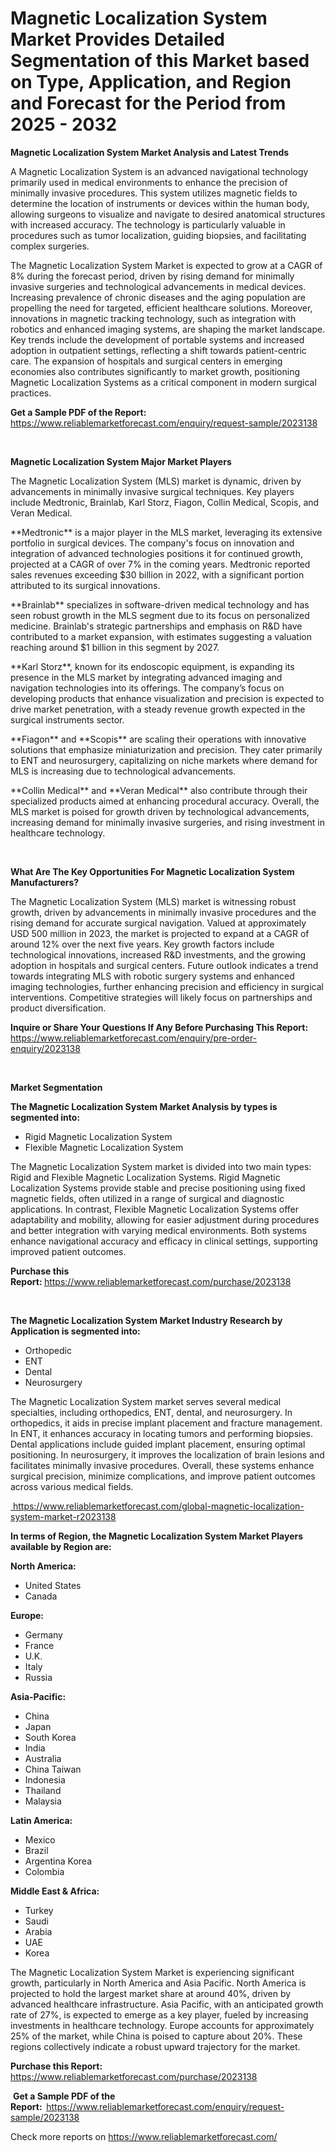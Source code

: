 <p><h1>Magnetic Localization System Market Provides Detailed Segmentation of this Market based on Type, Application, and Region and Forecast for the Period from 2025 - 2032</h1></p><p><strong>Magnetic Localization System Market Analysis and Latest Trends</strong></p>
<p><p>A Magnetic Localization System is an advanced navigational technology primarily used in medical environments to enhance the precision of minimally invasive procedures. This system utilizes magnetic fields to determine the location of instruments or devices within the human body, allowing surgeons to visualize and navigate to desired anatomical structures with increased accuracy. The technology is particularly valuable in procedures such as tumor localization, guiding biopsies, and facilitating complex surgeries.</p><p>The Magnetic Localization System Market is expected to grow at a CAGR of 8% during the forecast period, driven by rising demand for minimally invasive surgeries and technological advancements in medical devices. Increasing prevalence of chronic diseases and the aging population are propelling the need for targeted, efficient healthcare solutions. Moreover, innovations in magnetic tracking technology, such as integration with robotics and enhanced imaging systems, are shaping the market landscape. Key trends include the development of portable systems and increased adoption in outpatient settings, reflecting a shift towards patient-centric care. The expansion of hospitals and surgical centers in emerging economies also contributes significantly to market growth, positioning Magnetic Localization Systems as a critical component in modern surgical practices.</p></p>
<p><strong>Get a Sample PDF of the Report:&nbsp;</strong> <a href="https://www.reliablemarketforecast.com/enquiry/request-sample/2023138?utm_campaign=3530&utm_medium=2&utm_source=Github&utm_content=ia&utm_term=29032025&utm_id=magnetic-localization-system">https://www.reliablemarketforecast.com/enquiry/request-sample/2023138</a></p>
<p>&nbsp;</p>
<p><strong>Magnetic Localization System Major Market Players</strong></p>
<p><p>The Magnetic Localization System (MLS) market is dynamic, driven by advancements in minimally invasive surgical techniques. Key players include Medtronic, Brainlab, Karl Storz, Fiagon, Collin Medical, Scopis, and Veran Medical.</p><p>**Medtronic** is a major player in the MLS market, leveraging its extensive portfolio in surgical devices. The company's focus on innovation and integration of advanced technologies positions it for continued growth, projected at a CAGR of over 7% in the coming years. Medtronic reported sales revenues exceeding $30 billion in 2022, with a significant portion attributed to its surgical innovations.</p><p>**Brainlab** specializes in software-driven medical technology and has seen robust growth in the MLS segment due to its focus on personalized medicine. Brainlab's strategic partnerships and emphasis on R&D have contributed to a market expansion, with estimates suggesting a valuation reaching around $1 billion in this segment by 2027.</p><p>**Karl Storz**, known for its endoscopic equipment, is expanding its presence in the MLS market by integrating advanced imaging and navigation technologies into its offerings. The company’s focus on developing products that enhance visualization and precision is expected to drive market penetration, with a steady revenue growth expected in the surgical instruments sector.</p><p>**Fiagon** and **Scopis** are scaling their operations with innovative solutions that emphasize miniaturization and precision. They cater primarily to ENT and neurosurgery, capitalizing on niche markets where demand for MLS is increasing due to technological advancements.</p><p>**Collin Medical** and **Veran Medical** also contribute through their specialized products aimed at enhancing procedural accuracy. Overall, the MLS market is poised for growth driven by technological advancements, increasing demand for minimally invasive surgeries, and rising investment in healthcare technology.</p></p>
<p>&nbsp;</p>
<p><strong>What Are The Key Opportunities For Magnetic Localization System Manufacturers?</strong></p>
<p><p>The Magnetic Localization System (MLS) market is witnessing robust growth, driven by advancements in minimally invasive procedures and the rising demand for accurate surgical navigation. Valued at approximately USD 500 million in 2023, the market is projected to expand at a CAGR of around 12% over the next five years. Key growth factors include technological innovations, increased R&D investments, and the growing adoption in hospitals and surgical centers. Future outlook indicates a trend towards integrating MLS with robotic surgery systems and enhanced imaging technologies, further enhancing precision and efficiency in surgical interventions. Competitive strategies will likely focus on partnerships and product diversification.</p></p>
<p><strong>Inquire or Share Your Questions If Any Before Purchasing This Report:</strong> <a href="https://www.reliablemarketforecast.com/enquiry/pre-order-enquiry/2023138?utm_campaign=3530&utm_medium=2&utm_source=Github&utm_content=ia&utm_term=29032025&utm_id=magnetic-localization-system">https://www.reliablemarketforecast.com/enquiry/pre-order-enquiry/2023138</a></p>
<p>&nbsp;</p>
<p><strong>Market Segmentation</strong></p>
<p><strong>The Magnetic Localization System Market Analysis by types is segmented into:</strong></p>
<p><ul><li>Rigid Magnetic Localization System</li><li>Flexible Magnetic Localization System</li></ul></p>
<p><p>The Magnetic Localization System market is divided into two main types: Rigid and Flexible Magnetic Localization Systems. Rigid Magnetic Localization Systems provide stable and precise positioning using fixed magnetic fields, often utilized in a range of surgical and diagnostic applications. In contrast, Flexible Magnetic Localization Systems offer adaptability and mobility, allowing for easier adjustment during procedures and better integration with varying medical environments. Both systems enhance navigational accuracy and efficacy in clinical settings, supporting improved patient outcomes.</p></p>
<p><strong>Purchase this Report:&nbsp;</strong><a href="https://www.reliablemarketforecast.com/purchase/2023138?utm_campaign=3530&utm_medium=2&utm_source=Github&utm_content=ia&utm_term=29032025&utm_id=magnetic-localization-system">https://www.reliablemarketforecast.com/purchase/2023138</a></p>
<p>&nbsp;</p>
<p><strong>The Magnetic Localization System Market Industry Research by Application is segmented into:</strong></p>
<p><ul><li>Orthopedic</li><li>ENT</li><li>Dental</li><li>Neurosurgery</li></ul></p>
<p><p>The Magnetic Localization System market serves several medical specialties, including orthopedics, ENT, dental, and neurosurgery. In orthopedics, it aids in precise implant placement and fracture management. In ENT, it enhances accuracy in locating tumors and performing biopsies. Dental applications include guided implant placement, ensuring optimal positioning. In neurosurgery, it improves the localization of brain lesions and facilitates minimally invasive procedures. Overall, these systems enhance surgical precision, minimize complications, and improve patient outcomes across various medical fields.</p></p>
<p><a href="https://www.reliablemarketforecast.com/global-magnetic-localization-system-market-r2023138?utm_campaign=3530&utm_medium=2&utm_source=Github&utm_content=ia&utm_term=29032025&utm_id=magnetic-localization-system">&nbsp;https://www.reliablemarketforecast.com/global-magnetic-localization-system-market-r2023138</a></p>
<p><strong>In terms of Region, the Magnetic Localization System Market Players available by Region are:</strong></p>
<p>
    <p> <strong> North America: </strong>
        <ul>
            <li>United States</li>
            <li>Canada</li>
        </ul>
        </p> 
    <p> <strong> Europe: </strong>
        <ul>
            <li>Germany</li>
            <li>France</li>
            <li>U.K.</li>
            <li>Italy</li>
            <li>Russia</li>
        </ul>
        </p> 
    <p> <strong> Asia-Pacific: </strong>
        <ul>
            <li>China</li>
            <li>Japan</li>
            <li>South Korea</li>
            <li>India</li>
            <li>Australia</li>
            <li>China Taiwan</li>
            <li>Indonesia</li>
            <li>Thailand</li>
            <li>Malaysia</li>
        </ul>
        </p> 
    <p> <strong> Latin America: </strong>
        <ul>
            <li>Mexico</li>
            <li>Brazil</li>
            <li>Argentina Korea</li>
            <li>Colombia</li>
        </ul>
        </p> 
    <p> <strong> Middle East & Africa: </strong>
        <ul>
            <li>Turkey</li>
            <li>Saudi</li>
            <li>Arabia</li>
            <li>UAE</li>
            <li>Korea</li>
        </ul>
    </p>
    </p>
<p><p>The Magnetic Localization System Market is experiencing significant growth, particularly in North America and Asia Pacific. North America is projected to hold the largest market share at around 40%, driven by advanced healthcare infrastructure. Asia Pacific, with an anticipated growth rate of 27%, is expected to emerge as a key player, fueled by increasing investments in healthcare technology. Europe accounts for approximately 25% of the market, while China is poised to capture about 20%. These regions collectively indicate a robust upward trajectory for the market.</p></p>
<p><strong>Purchase this Report: </strong><a href="https://www.reliablemarketforecast.com/purchase/2023138?utm_campaign=3530&utm_medium=2&utm_source=Github&utm_content=ia&utm_term=29032025&utm_id=magnetic-localization-system">https://www.reliablemarketforecast.com/purchase/2023138</a></p>
<p>&nbsp;<strong>Get a Sample PDF of the Report:&nbsp;&nbsp;</strong><a href="https://www.reliablemarketforecast.com/enquiry/request-sample/2023138?utm_campaign=3530&utm_medium=2&utm_source=Github&utm_content=ia&utm_term=29032025&utm_id=magnetic-localization-system">https://www.reliablemarketforecast.com/enquiry/request-sample/2023138</a></p>
<p><strong></strong></p>
<p>Check more reports on <a href="https://www.reliablemarketforecast.com/?utm_campaign=3530&utm_medium=2&utm_source=Github&utm_content=ia&utm_term=29032025&utm_id=magnetic-localization-system">https://www.reliablemarketforecast.com/</a></p>